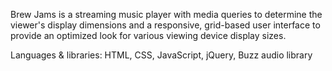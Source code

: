 
Brew Jams is a streaming music player with media queries to determine the viewer's display dimensions and a responsive, grid-based user interface to provide an optimized look for various viewing device display sizes.

Languages & libraries: HTML, CSS, JavaScript, jQuery, Buzz audio library

